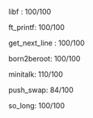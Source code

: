 libf : 100/100

ft_printf: 100/100

get_next_line : 100/100

born2beroot: 100/100

minitalk: 110/100

push_swap: 84/100

so_long: 100/100
